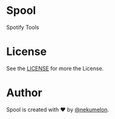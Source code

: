 # Spool
Spotify Tools

# License
See the [LICENSE](./LICENSE) for more the License.

# Author
Spool is created with ❤️ by [@nekumelon](https://github.com/cadenmarinozzi).

